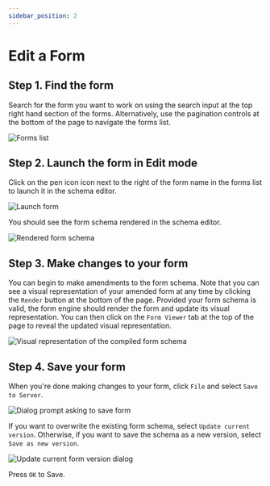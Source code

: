```yaml
---
sidebar_position: 2
---
```


# Edit a Form

## Step 1. Find the form

Search for the form you want to work on using the search input at the top right hand section of the forms. Alternatively, use the pagination controls at the bottom of the page to navigate the forms list.

![Forms list](/img/forms-list.png)

## Step 2. Launch the form in Edit mode

Click on the pen icon icon next to the right of the form name in the forms list to launch it in the schema editor.

![Launch form](/img/launch-form.png)

You should see the form schema rendered in the schema editor.

![Rendered form schema](/img/rendered-schema.png)

## Step 3. Make changes to your form

You can begin to make amendments to the form schema. Note that you can see a visual representation of your amended form at any time by clicking the `Render` button at the bottom of the page. Provided your form schema is valid, the form engine should render the form and update its visual representation. You can then click on the `Form Viewer` tab at the top of the page to reveal the updated visual representation.

![Visual representation of the compiled form schema](/img/schema-visual-representation.png)

## Step 4. Save your form

When you're done making changes to your form, click `File` and select `Save to Server`.

![Dialog prompt asking to save form](/img/save-form-dialog.png)

If you want to overwrite the existing form schema, select `Update current version`. Otherwise, if you want to save the schema as a new version, select `Save as new version`.

![Update current form version dialog](/img/update-form-dialog.png)

Press `OK` to Save.
